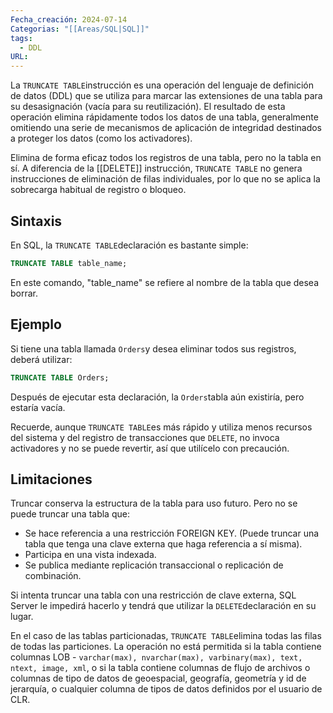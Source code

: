```yaml
---
Fecha_creación: 2024-07-14
Categorias: "[[Areas/SQL|SQL]]"
tags:
  - DDL
URL:
---
```

La `TRUNCATE TABLE`instrucción es una operación del lenguaje de definición de datos (DDL) que se utiliza para marcar las extensiones de una tabla para su desasignación (vacía para su reutilización). El resultado de esta operación elimina rápidamente todos los datos de una tabla, generalmente omitiendo una serie de mecanismos de aplicación de integridad destinados a proteger los datos (como los activadores).

Elimina de forma eficaz todos los registros de una tabla, pero no la tabla en sí. A diferencia de la [[DELETE]] instrucción, `TRUNCATE TABLE` no genera instrucciones de eliminación de filas individuales, por lo que no se aplica la sobrecarga habitual de registro o bloqueo.

## Sintaxis

En SQL, la `TRUNCATE TABLE`declaración es bastante simple:

```sql
TRUNCATE TABLE table_name;
```

En este comando, "table_name" se refiere al nombre de la tabla que desea borrar.

## Ejemplo

Si tiene una tabla llamada `Orders`y desea eliminar todos sus registros, deberá utilizar:

```sql
TRUNCATE TABLE Orders;
```

Después de ejecutar esta declaración, la `Orders`tabla aún existiría, pero estaría vacía.

Recuerde, aunque `TRUNCATE TABLE`es más rápido y utiliza menos recursos del sistema y del registro de transacciones que `DELETE`, no invoca activadores y no se puede revertir, así que utilícelo con precaución.

## Limitaciones
Truncar conserva la estructura de la tabla para uso futuro. Pero no se puede truncar una tabla que:

- Se hace referencia a una restricción FOREIGN KEY. (Puede truncar una tabla que tenga una clave externa que haga referencia a sí misma).
- Participa en una vista indexada.
- Se publica mediante replicación transaccional o replicación de combinación.

Si intenta truncar una tabla con una restricción de clave externa, SQL Server le impedirá hacerlo y tendrá que utilizar la `DELETE`declaración en su lugar.

En el caso de las tablas particionadas, `TRUNCATE TABLE`elimina todas las filas de todas las particiones. La operación no está permitida si la tabla contiene columnas LOB - `varchar(max), nvarchar(max), varbinary(max), text, ntext, image, xml`, o si la tabla contiene columnas de flujo de archivos o columnas de tipo de datos de geoespacial, geografía, geometría y id de jerarquía, o cualquier columna de tipos de datos definidos por el usuario de CLR.


